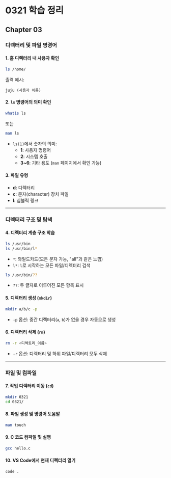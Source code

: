 # 0321 학습 정리

## Chapter 03

### 디렉터리 및 파일 명령어

#### 1. 홈 디렉터리 내 사용자 확인
```bash
ls /home/
```
출력 예시:
```
juju (사용자 이름)
```

#### 2. `ls` 명령어의 의미 확인
```bash
whatis ls
```
또는
```bash
man ls
```
- `ls(1)`에서 숫자의 의미:
  - **1**: 사용자 명령어
  - **2**: 시스템 호출
  - **3~6**: 기타 용도 (`man` 페이지에서 확인 가능)

#### 3. 파일 유형
- **d**: 디렉터리
- **c**: 문자(character) 장치 파일
- **l**: 심볼릭 링크

---

### 디렉터리 구조 및 탐색

#### 4. 디렉터리 계층 구조 학습
```bash
ls /usr/bin
ls /usr/bin/l*
```
- `*`: 와일드카드(모든 문자 가능, "all"과 같은 느낌)
- `l*`: `l`로 시작하는 모든 파일/디렉터리 검색

```bash
ls /usr/bin/??
```
- `??`: 두 글자로 이루어진 모든 항목 표시

#### 5. 디렉터리 생성 (`mkdir`)
```bash
mkdir a/b/c -p
```
- `-p` 옵션: 중간 디렉터리(`a`, `b`)가 없을 경우 자동으로 생성

#### 6. 디렉터리 삭제 (`rm`)
```bash
rm -r <디렉토리_이름>
```
- `-r` 옵션: 디렉터리 및 하위 파일/디렉터리 모두 삭제

---

### 파일 및 컴파일

#### 7. 작업 디렉터리 이동 (`cd`)
```bash
mkdir 0321
cd 0321/
```

#### 8. 파일 생성 및 명령어 도움말
```bash
man touch
```

#### 9. C 코드 컴파일 및 실행
```bash
gcc hello.c
```

#### 10. VS Code에서 현재 디렉터리 열기
```bash
code .
